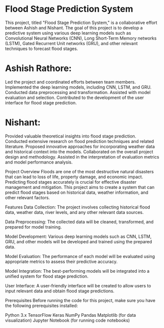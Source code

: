 # Flood Stage Prediction System
This project, titled "Flood Stage Prediction System," is a collaborative effort between Ashish and Nishant. The goal of this project is to develop a predictive system using various deep learning models such as Convolutional Neural Networks (CNN), Long Short-Term Memory networks (LSTM), Gated Recurrent Unit networks (GRU), and other relevant techniques to forecast flood stages.

# Ashish Rathore:

Led the project and coordinated efforts between team members.
Implemented the deep learning models, including CNN, LSTM, and GRU.
Conducted data preprocessing and transformation.
Assisted with model evaluation and selection.
Contributed to the development of the user interface for flood stage prediction.
# Nishant:

Provided valuable theoretical insights into flood stage prediction.
Conducted extensive research on flood prediction techniques and related literature.
Proposed innovative approaches for incorporating weather data and historical context into the models.
Collaborated on the overall project design and methodology.
Assisted in the interpretation of evaluation metrics and model performance analysis.

Project Overview
Floods are one of the most destructive natural disasters that can lead to loss of life, property damage, and economic impact. Predicting flood stages accurately is crucial for effective disaster management and mitigation. This project aims to create a system that can predict flood stages based on historical data, weather information, and other relevant factors.

Features
Data Collection: The project involves collecting historical flood data, weather data, river levels, and any other relevant data sources.

Data Preprocessing: The collected data will be cleaned, transformed, and prepared for model training.

Model Development: Various deep learning models such as CNN, LSTM, GRU, and other models will be developed and trained using the prepared data.

Model Evaluation: The performance of each model will be evaluated using appropriate metrics to assess their predictive accuracy.

Model Integration: The best-performing models will be integrated into a unified system for flood stage prediction.

User Interface: A user-friendly interface will be created to allow users to input relevant data and obtain flood stage predictions.

Prerequisites
Before running the code for this project, make sure you have the following prerequisites installed:

Python 3.x
TensorFlow
Keras
NumPy
Pandas
Matplotlib (for data visualization)
Jupyter Notebook (for running code notebooks)

